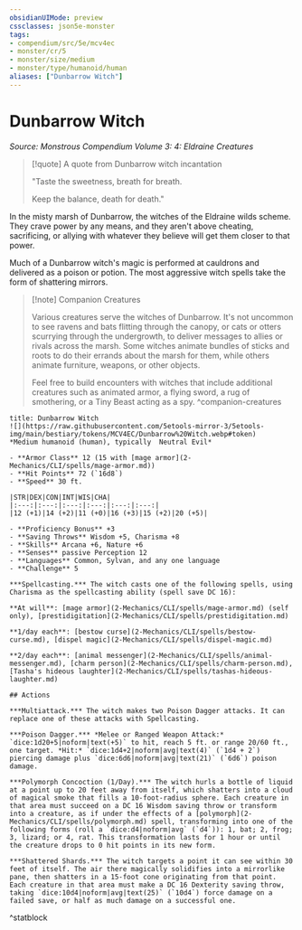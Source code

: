 ```yaml
---
obsidianUIMode: preview
cssclasses: json5e-monster
tags:
- compendium/src/5e/mcv4ec
- monster/cr/5
- monster/size/medium
- monster/type/humanoid/human
aliases: ["Dunbarrow Witch"]
---
```

# Dunbarrow Witch
*Source: Monstrous Compendium Volume 3: 4: Eldraine Creatures*  

> [!quote] A quote from Dunbarrow witch incantation  
> 
> "Taste the sweetness, breath for breath.
> 
> Keep the balance, death for death."

In the misty marsh of Dunbarrow, the witches of the Eldraine wilds scheme. They crave power by any means, and they aren't above cheating, sacrificing, or allying with whatever they believe will get them closer to that power.

Much of a Dunbarrow witch's magic is performed at cauldrons and delivered as a poison or potion. The most aggressive witch spells take the form of shattering mirrors.

> [!note] Companion Creatures
> 
> Various creatures serve the witches of Dunbarrow. It's not uncommon to see ravens and bats flitting through the canopy, or cats or otters scurrying through the undergrowth, to deliver messages to allies or rivals across the marsh. Some witches animate bundles of sticks and roots to do their errands about the marsh for them, while others animate furniture, weapons, or other objects.
> 
> Feel free to build encounters with witches that include additional creatures such as animated armor, a flying sword, a rug of smothering, or a Tiny Beast acting as a spy.
^companion-creatures

```ad-statblock
title: Dunbarrow Witch
![](https://raw.githubusercontent.com/5etools-mirror-3/5etools-img/main/bestiary/tokens/MCV4EC/Dunbarrow%20Witch.webp#token)
*Medium humanoid (human), typically  Neutral Evil*

- **Armor Class** 12 (15 with [mage armor](2-Mechanics/CLI/spells/mage-armor.md))
- **Hit Points** 72 (`16d8`)
- **Speed** 30 ft.

|STR|DEX|CON|INT|WIS|CHA|
|:---:|:---:|:---:|:---:|:---:|:---:|
|12 (+1)|14 (+2)|11 (+0)|16 (+3)|15 (+2)|20 (+5)|

- **Proficiency Bonus** +3
- **Saving Throws** Wisdom +5, Charisma +8
- **Skills** Arcana +6, Nature +6
- **Senses** passive Perception 12
- **Languages** Common, Sylvan, and any one language
- **Challenge** 5

***Spellcasting.*** The witch casts one of the following spells, using Charisma as the spellcasting ability (spell save DC 16):

**At will**: [mage armor](2-Mechanics/CLI/spells/mage-armor.md) (self only), [prestidigitation](2-Mechanics/CLI/spells/prestidigitation.md)

**1/day each**: [bestow curse](2-Mechanics/CLI/spells/bestow-curse.md), [dispel magic](2-Mechanics/CLI/spells/dispel-magic.md)

**2/day each**: [animal messenger](2-Mechanics/CLI/spells/animal-messenger.md), [charm person](2-Mechanics/CLI/spells/charm-person.md), [Tasha's hideous laughter](2-Mechanics/CLI/spells/tashas-hideous-laughter.md)

## Actions

***Multiattack.*** The witch makes two Poison Dagger attacks. It can replace one of these attacks with Spellcasting.

***Poison Dagger.*** *Melee or Ranged Weapon Attack:* `dice:1d20+5|noform|text(+5)` to hit, reach 5 ft. or range 20/60 ft., one target. *Hit:* `dice:1d4+2|noform|avg|text(4)` (`1d4 + 2`) piercing damage plus `dice:6d6|noform|avg|text(21)` (`6d6`) poison damage.

***Polymorph Concoction (1/Day).*** The witch hurls a bottle of liquid at a point up to 20 feet away from itself, which shatters into a cloud of magical smoke that fills a 10-foot-radius sphere. Each creature in that area must succeed on a DC 16 Wisdom saving throw or transform into a creature, as if under the effects of a [polymorph](2-Mechanics/CLI/spells/polymorph.md) spell, transforming into one of the following forms (roll a `dice:d4|noform|avg` (`d4`)): 1, bat; 2, frog; 3, lizard; or 4, rat. This transformation lasts for 1 hour or until the creature drops to 0 hit points in its new form.

***Shattered Shards.*** The witch targets a point it can see within 30 feet of itself. The air there magically solidifies into a mirrorlike pane, then shatters in a 15-foot cone originating from that point. Each creature in that area must make a DC 16 Dexterity saving throw, taking `dice:10d4|noform|avg|text(25)` (`10d4`) force damage on a failed save, or half as much damage on a successful one.
```
^statblock